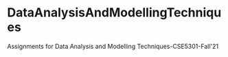 # DataAnalysisAndModellingTechniques
Assignments for Data Analysis and Modelling Techniques-CSE5301-Fall'21

